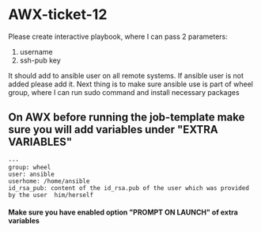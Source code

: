 # AWX-ticket-12

Please create interactive playbook, where I can pass 2 parameters: 
1. username
2. ssh-pub key

It should add to ansible user on all remote systems. If ansible user is not added please add it. Next thing is to make sure ansible use is part of wheel group, where I can run sudo command and install necessary packages

## On AWX before running the job-template make sure you will add variables under "EXTRA VARIABLES"
```
---
group: wheel
user: ansible
userhome: /home/ansible
id_rsa_pub: content of the id_rsa.pub of the user which was provided by the user  him/herself
```

#### Make sure you have enabled option "PROMPT ON LAUNCH" of extra variables
